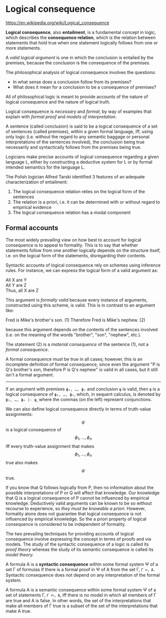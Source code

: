 # Logical consequence

https://en.wikipedia.org/wiki/Logical_consequence

**Logical consequence**, also **entailment**, 
is a fundamental concept in logic, 
which describes the **consequence relation**, 
which is the relation 
between statements that hold true 
when one statement logically follows 
from one or more statements.

A *valid logical argument* is one in which the conclusion is entailed by the premises, because the conclusion is the consequence of the premises.

The philosophical analysis of logical consequence involves the questions:
- In what sense does a conclusion follow from its premises?
- What does it mean for a conclusion to be a consequence of premises?

All of philosophical logic is meant to provide accounts of the nature of logical consequence and the nature of logical truth.

Logical consequence is *necessary* and *formal*, by way of examples that explain with *formal proof* and *models of interpretation*.

A sentence (called conclusion) is said to be a logical consequence of a set of sentences (called premises), within a given formal language, iff, using only logic (i.e. without the regard to any semantic baggage or personal interpretations of the sentences involved), the conclusion being true necessarily and syntactically follows from the premises being true.

Logicians make precise accounts of logical consequence regarding a given language L, either by constructing a deductive system for L or by formal intended semantics for the language L.

The Polish logician Alfred Tarski identified 3 features of an adequate characterization of entailment:
1. The logical consequence relation relies on the logical form of the sentences
2. The relation is a priori, i.e. it can be determined with or without regard to empirical evidence
3. The logical consequence relation has a modal component

## Formal accounts

The most widely prevailing view on how best to account for logical consequence is to appeal to formality. This is to say that whether statements follow from one another logically depends on the structure itself, i.e. on the logical form of the statements, disregarding their contents.

Syntactic accounts of logical consequence rely on schemes using inference rules. For instance, we can express the logical form of a valid argument as:

All X are Y    
All Y are Z    
Thus, all X are Z

This argument is *formally valid* because every instance of arguments, constructed using this scheme, is valid. This is in contrast to an argument like:

Fred is Mike's brother's son.     (1)
Therefore Fred is Mike's nephew.  (2)

because this argument depends on the contents of the sentences involved (i.e. on the meaning of the words "brother", "son", "nephew", etc.).

The statement (2) is a *material consequence* of the sentence (1), not a *formal consequence*.

A formal consequence must be true in all cases; however, this is an incomplete definition of formal consequence, since even the argument "P is Q's brother's son, therefore P is Q's nephew" is valid in all cases, but it still isn't a formal argument.



---

If an argument with premises `ϕ₁, …, ϕₙ` and conclusion `ψ` is valid, then `ψ` is a logical consequence of `ϕ₁, …, ϕₙ`, which, in sequent calculus, is denoted by `ϕ₁, …, ϕₙ |- ψ`, where the commas (on the left) represent conjunctions.


We can also define logical consequence directly in terms of truth-value assignments: 
$$\psi$$ is a logical consequence of $$\phi_1,…,\phi_n$$ 
iff every truth-value assignment 
that makes $$\phi_1,…,\phi_n$$ true 
also makes $$\psi$$ true.




If you know that Q follows logically from P, then no information about the possible interpretations of P or Q will affect that knowledge. Our knowledge that Q is a logical consequence of P cannot be influenced by empirical knowledge. Deductively valid arguments can be known to be so without recourse to experience, so *they must be knowable a priori*. However, formality alone does not guarantee that logical consequence is not influenced by empirical knowledge. So the a priori property of logical consequence is considered to be independent of formality.

The two prevailing techniques for providing accounts of logical consequence involve expressing the concept in terms of proofs and via models. The study of the syntactic consequence of a logic is called its *proof theory* whereas the study of its semantic consequence is called its *model theory*.


A formula A is a **syntactic consequence** within some formal system Ψ of a set Γ of formulas if there is a formal proof in Ψ of A from the set Γ, `Γ ⊢ᵩ A`. Syntactic consequence does not depend on any interpretation of the formal system.

A formula A is a semantic consequence within some formal system Ψ of a set of statements Γ, `Γ ⊨ᵩ A`, iff there is no model in which all members of Γ are true and A is false. In other words, the set of the interpretations that make all members of Γ true is a subset of the set of the interpretations that make A true.
